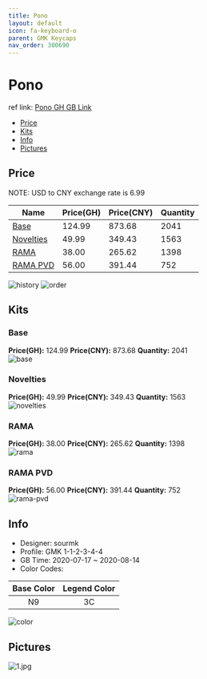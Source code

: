 ```yaml
---
title: Pono 
layout: default
icon: fa-keyboard-o
parent: GMK Keycaps
nav_order: 300690
---
```


# Pono 

ref link: [Pono GH GB Link](https://geekhack.org/index.php?topic=107547.0)  
* [Price](#price)  
* [Kits](#kits)  
* [Info](#info)  
* [Pictures](#pictures)  


## Price  

NOTE: USD to CNY exchange rate is 6.99

| Name          | Price(GH)    |  Price(CNY) | Quantity |
| ------------- | ------------ |  ---------- | -------- |
|[Base](#base)|124.99|873.68|2041|
|[Novelties](#novelties)|49.99|349.43|1563|
|[RAMA](#rama)|38.00|265.62|1398|
|[RAMA PVD](#rama-pvd)|56.00|391.44|752|

<img src="{{ 'assets/images/gmk-keycaps/pono/history.png' | relative_url }}" alt="history" class="image featured">
<img src="{{ 'assets/images/gmk-keycaps/pono/order.png' | relative_url }}" alt="order" class="image featured">

## Kits  
### Base  
**Price(GH):** 124.99    **Price(CNY):** 873.68    **Quantity:** 2041  
<img src="{{ 'assets/images/gmk-keycaps/pono/kits_pics/base.jpg' | relative_url }}" alt="base" class="image featured">

### Novelties  
**Price(GH):** 49.99    **Price(CNY):** 349.43    **Quantity:** 1563  
<img src="{{ 'assets/images/gmk-keycaps/pono/kits_pics/novelties.jpg' | relative_url }}" alt="novelties" class="image featured">

### RAMA  
**Price(GH):** 38.00    **Price(CNY):** 265.62    **Quantity:** 1398  
<img src="{{ 'assets/images/gmk-keycaps/pono/kits_pics/rama.png' | relative_url }}" alt="rama" class="image featured">

### RAMA PVD  
**Price(GH):** 56.00    **Price(CNY):** 391.44    **Quantity:** 752  
<img src="{{ 'assets/images/gmk-keycaps/pono/kits_pics/rama-pvd.png' | relative_url }}" alt="rama-pvd" class="image featured">


## Info  
* Designer: sourmk  
* Profile: GMK 1-1-2-3-4-4  
* GB Time: 2020-07-17 ~ 2020-08-14  
* Color Codes:  

|Base Color     | Legend Color
| :-------------: | :------------:
|N9|3C

<img src="{{ 'assets/images/gmk-keycaps/pono/color.jpg' | relative_url }}" alt="color" class="image featured">


## Pictures  
<img src="{{ 'assets/images/gmk-keycaps/pono/rendering_pics/1.jpg' | relative_url }}" alt="1.jpg" class="image featured">

